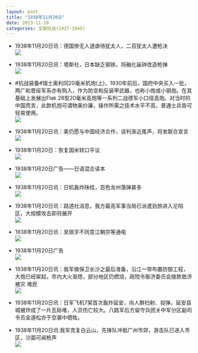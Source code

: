 ```yaml
---
layout: post
title: "1938年11月20日"
date: 2013-11-20
categories: 全面抗战(1937-1945)
---
```


<meta name="referrer" content="no-referrer" />

- 1938年11月20日讯：德国惨无人道虐待犹太人，二百犹太人遭枪决 <br/><img src="https://ww1.sinaimg.cn/large/aca367d8jw1earvr1rurbj20cb05uwfq.jpg" />

- 1938年11月20日讯：塔斯社，日本缺乏钢铁，将融化庙钟改造枪弹 <br/><img src="https://ww1.sinaimg.cn/large/aca367d8jw1earu0n9oz9j206u0bk0u2.jpg" />

- #抗战装备#瑞士奥利冈20毫米机炮(上)，1930年前后，国府中央买入一批，两广和晋绥军系亦有购入，作为防空和反装甲武器，也称小炮或小钢炮。在其基础上发展出Flak 28型20毫米高炮等一系列二战德军小口径高炮。对当时的中国而言，此款机炮可谓物美价廉，操作所需之技术水平不高，普通士兵皆可轻易使用。 <br/><img src="https://ww4.sinaimg.cn/large/aca367d8jw1earsgkd11ij20cs0zlq9m.jpg" />

- 1938年11月20日讯：美仍愿与中国经济合作，谈判渐近尾声，将发联合宣言 <br/><img src="https://ww2.sinaimg.cn/large/aca367d8jw1earsa6d2fej20cs0b7mzw.jpg" />

- 1938年11月20日：恢复国米转口平议 <br/><img src="https://ww3.sinaimg.cn/large/aca367d8jw1earqjssrdgj20cs0mrn4m.jpg" />

- 1938年11月20日广告——日语混合读本 <br/><img src="https://ww1.sinaimg.cn/large/aca367d8jw1earlcmgnrwj20890dljsx.jpg" />

- 1938年11月20日讯：日机轰炸陕桂，百色龙州落弹甚多 <br/><img src="https://ww4.sinaimg.cn/large/aca367d8jw1earjm2sh8oj20cs0hlaf8.jpg" />

- 1938年11月20日讯：路透社消息，我方最高军事当局已派遣劲旅进入沦陷区，大规模攻击即将展开 <br/><img src="https://ww1.sinaimg.cn/large/aca367d8jw1eareetdj64j20930bldh9.jpg" />

- 1938年11月20日讯：吴佩孚不同意江朝宗等通电 <br/><img src="https://ww2.sinaimg.cn/large/aca367d8jw1earcog2pmij208r05w3za.jpg" />

- 1938年11月20日广告 <br/><img src="https://ww4.sinaimg.cn/large/aca367d8jw1earay611jhj20kn0gyn2w.jpg" />

- 1938年11月20日讯：我军做保卫长沙之最后准备，沿江一带布置防御工程，大炮已经架起，市内大火渐熄，部分地区仍燃烧，政院令赈济委员会拨款救济被灾 难民 <br/><img src="https://ww2.sinaimg.cn/large/aca367d8jw1ear7hazvodj20cs197wpm.jpg" />

- 1938年11月20日讯：日军飞机7架首次轰炸延安，向人群扫射、投弹，延安县城被炸成了一片瓦砾堆，人员伤亡较大。八路军后方留守兵团关中军分区副司令员金道松亦于空袭中牺牲。 

- 1938年11月20日讯:我军克复白云山，先锋队冲抵广州市郊，游击队已进入市区，沙面可闻枪声 <br/><img src="https://ww2.sinaimg.cn/large/aca367d8jw1ear400tnzaj20cs1gudor.jpg" />

